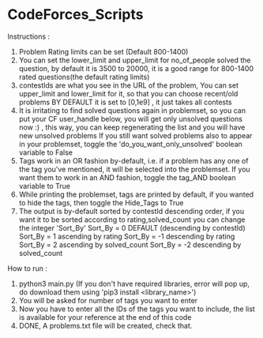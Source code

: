 # CodeForces_Scripts

Instructions : 

1.  Problem Rating limits can be set (Default 800-1400)
2.  You can set the lower_limit and upper_limit for no_of_people solved the question, by default it is 3500 to 20000, it is a good range for 800-1400 rated questions(the default rating limits)
3.  contestIds are what you see in the URL of the problem, You can set upper_limit and lower_limit for it, so that you can choose recent/old problems
    BY DEFAULT it is set to [0,1e9] , it just takes all contests
4.  It is irritating to find solved questions again in problemset, so you can put your
    CF user_handle below, you will get only unsolved questions now :) , this way, you can keep regenerating the list and you will have new unsolved problems
    If you still want solved problems also to appear in your problemset, toggle the 'do_you_want_only_unsolved' boolean variable to False
5.  Tags work in an OR fashion by-default, i.e. if a problem has any one of the tag you've mentioned, it will be selected into the problemset.
    If you want them to work in an AND fashion, toggle the tag_AND boolean variable to True
6.  While printing the problemset, tags are printed by default, if you wanted to hide the tags, then toggle the Hide_Tags to True
7.  The output is by-default sorted by contestId descending order, if you want it to be sorted according to rating,solved_count you can change the integer 'Sort_By' 
    Sort_By = 0 DEFAULT (descending by contestId)
    Sort_By = 1 ascending by rating
    Sort_By = -1 descending by rating
    Sort_By = 2 ascending by solved_count
    Sort_By = -2 descending by solved_count
    
How to run : 
    
1. python3 main.py (If you don't have required libraries, error will pop up, do download them using 'pip3 install <library_name>')
2. You will be asked for number of tags you want to enter
3. Now you have to enter all the IDs of the tags you want to include, the list is available for your reference at the end of this code
4. DONE, A problems.txt file will be created, check that.
